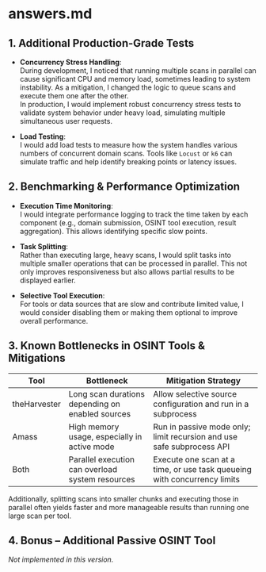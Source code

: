 
# answers.md

## 1. Additional Production-Grade Tests

- **Concurrency Stress Handling**:  
  During development, I noticed that running multiple scans in parallel can cause significant CPU and memory load, sometimes leading to system instability. As a mitigation, I changed the logic to queue scans and execute them one after the other.  
  In production, I would implement robust concurrency stress tests to validate system behavior under heavy load, simulating multiple simultaneous user requests.

- **Load Testing**:  
  I would add load tests to measure how the system handles various numbers of concurrent domain scans. Tools like `Locust` or `k6` can simulate traffic and help identify breaking points or latency issues.

## 2. Benchmarking & Performance Optimization

- **Execution Time Monitoring**:  
  I would integrate performance logging to track the time taken by each component (e.g., domain submission, OSINT tool execution, result aggregation). This allows identifying specific slow points.

- **Task Splitting**:  
  Rather than executing large, heavy scans, I would split tasks into multiple smaller operations that can be processed in parallel. This not only improves responsiveness but also allows partial results to be displayed earlier.

- **Selective Tool Execution**:  
  For tools or data sources that are slow and contribute limited value, I would consider disabling them or making them optional to improve overall performance.

## 3. Known Bottlenecks in OSINT Tools & Mitigations

| Tool         | Bottleneck                                        | Mitigation Strategy                                                   |
|--------------|---------------------------------------------------|------------------------------------------------------------------------|
| theHarvester | Long scan durations depending on enabled sources | Allow selective source configuration and run in a subprocess          |
| Amass        | High memory usage, especially in active mode     | Run in passive mode only; limit recursion and use safe subprocess API |
| Both         | Parallel execution can overload system resources | Execute one scan at a time, or use task queueing with concurrency limits |

Additionally, splitting scans into smaller chunks and executing those in parallel often yields faster and more manageable results than running one large scan per tool.

## 4. Bonus – Additional Passive OSINT Tool

*Not implemented in this version.*

